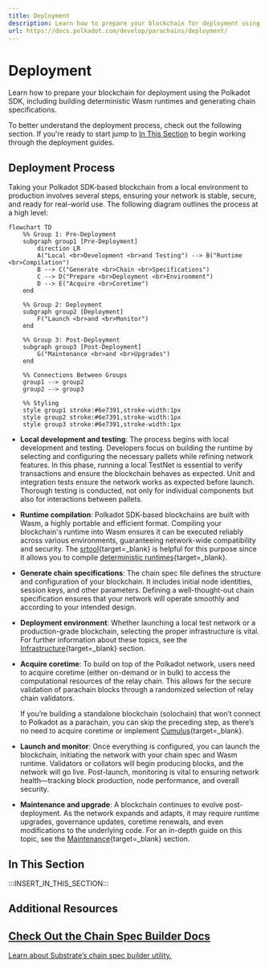 ```yaml
---
title: Deployment
description: Learn how to prepare your blockchain for deployment using the Polkadot SDK, including building deterministic Wasm runtimes and generating chain specifications.
url: https://docs.polkadot.com/develop/parachains/deployment/
---
```


# Deployment

Learn how to prepare your blockchain for deployment using the Polkadot SDK, including building deterministic Wasm runtimes and generating chain specifications.

To better understand the deployment process, check out the following section. If you're ready to start jump to [In This Section](#in-this-section) to begin working through the deployment guides.

## Deployment Process

Taking your Polkadot SDK-based blockchain from a local environment to production involves several steps, ensuring your network is stable, secure, and ready for real-world use. The following diagram outlines the process at a high level:

```mermaid
flowchart TD
    %% Group 1: Pre-Deployment
    subgraph group1 [Pre-Deployment]
        direction LR
        A("Local <br>Development <br>and Testing") --> B("Runtime <br>Compilation")
        B --> C("Generate <br>Chain <br>Specifications")
        C --> D("Prepare <br>Deployment <br>Environment")
        D --> E("Acquire <br>Coretime")
    end
    
    %% Group 2: Deployment
    subgraph group2 [Deployment]
        F("Launch <br>and <br>Monitor")
    end

    %% Group 3: Post-Deployment
    subgraph group3 [Post-Deployment]
        G("Maintenance <br>and <br>Upgrades")
    end

    %% Connections Between Groups
    group1 --> group2
    group2 --> group3

    %% Styling
    style group1 stroke:#6e7391,stroke-width:1px
    style group2 stroke:#6e7391,stroke-width:1px
    style group3 stroke:#6e7391,stroke-width:1px
```

- **Local development and testing**: The process begins with local development and testing. Developers focus on building the runtime by selecting and configuring the necessary pallets while refining network features. In this phase, running a local TestNet is essential to verify transactions and ensure the blockchain behaves as expected. Unit and integration tests ensure the network works as expected before launch. Thorough testing is conducted, not only for individual components but also for interactions between pallets.

- **Runtime compilation**: Polkadot SDK-based blockchains are built with Wasm, a highly portable and efficient format. Compiling your blockchain's runtime into Wasm ensures it can be executed reliably across various environments, guaranteeing network-wide compatibility and security. The [srtool](https://github.com/paritytech/srtool){target=\_blank} is helpful for this purpose since it allows you to compile [deterministic runtimes](/develop/parachains/deployment/build-deterministic-runtime/){target=\_blank}.

- **Generate chain specifications**: The chain spec file defines the structure and configuration of your blockchain. It includes initial node identities, session keys, and other parameters. Defining a well-thought-out chain specification ensures that your network will operate smoothly and according to your intended design.

- **Deployment environment**: Whether launching a local test network or a production-grade blockchain, selecting the proper infrastructure is vital. For further information about these topics, see the [Infrastructure](/infrastructure/){target=\_blank} section.

- **Acquire coretime**: To build on top of the Polkadot network, users need to acquire coretime (either on-demand or in bulk) to access the computational resources of the relay chain. This allows for the secure validation of parachain blocks through a randomized selection of relay chain validators.

    If you’re building a standalone blockchain (solochain) that won’t connect to Polkadot as a parachain, you can skip the preceding step, as there’s no need to acquire coretime or implement [Cumulus](/develop/parachains/#cumulus){target=\_blank}.

- **Launch and monitor**: Once everything is configured, you can launch the blockchain, initiating the network with your chain spec and Wasm runtime. Validators or collators will begin producing blocks, and the network will go live. Post-launch, monitoring is vital to ensuring network health—tracking block production, node performance, and overall security.

- **Maintenance and upgrade**: A blockchain continues to evolve post-deployment. As the network expands and adapts, it may require runtime upgrades, governance updates, coretime renewals, and even modifications to the underlying code. For an in-depth guide on this topic, see the [Maintenance](/develop/parachains/maintenance/){target=\_blank} section.

## In This Section

:::INSERT_IN_THIS_SECTION:::

## Additional Resources

<div class="subsection-wrapper">
  <div class="card">
    <a href="https://paritytech.github.io/polkadot-sdk/master/staging_chain_spec_builder/index.html" target="_blank">
      <h2 class="title">Check Out the Chain Spec Builder Docs</h2>
      <p class="description">Learn about Substrate’s chain spec builder utility.</p>
    </a>
  </div>
</div>
